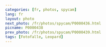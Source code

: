 ```yaml
---
categories: [fr, photos, spycam]
lang: fr
layout: photo
next_photo: /fr/photos/spycam/P0000436.html
picname: P0000438
prev_photo: /fr/photos/spycam/P0000439.html
tags: [Fotofalle, Leopard]
---
```

